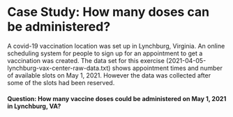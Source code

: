 # Case Study: How many doses can be administered?
A covid-19 vaccination location was set up in Lynchburg, Virginia. An online scheduling system for people to sign up for an appointment to get a vaccination was created. The data set for this exercise (2021-04-05-lynchburg-vax-center-raw-data.txt) shows appointment times and number of available slots on May 1, 2021. However the data was collected after some of the slots had been reserved. 


#### Question: How many vaccine doses could be administered on May 1, 2021 in Lynchburg, VA?
